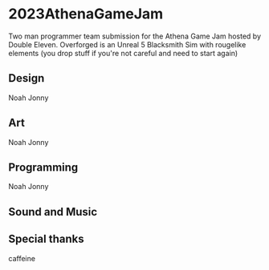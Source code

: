 # 2023AthenaGameJam

Two man programmer team submission for the Athena Game Jam hosted by Double Eleven.
Overforged is an Unreal 5 Blacksmith Sim with rougelike elements (you drop stuff if you're not careful and need to start again)

**Design**
---
Noah
Jonny

**Art**
---
Noah
Jonny

**Programming**
---
Noah
Jonny

**Sound and Music**
---


**Special thanks**
---
caffeine
